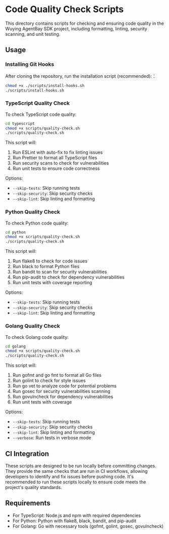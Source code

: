 
# Code Quality Check Scripts

This directory contains scripts for checking and ensuring code quality in the Wuying AgentBay SDK project, including formatting, linting, security scanning, and unit testing.

## Usage

### Installing Git Hooks

 After cloning the repository, run the installation script (recommended):：
   ```bash
   chmod +x ./scripts/install-hooks.sh
   ./scripts/install-hooks.sh
   ```

### TypeScript Quality Check

To check TypeScript code quality:

```bash
cd typescript
chmod +x scripts/quality-check.sh
./scripts/quality-check.sh
```

This script will:
1. Run ESLint with auto-fix to fix linting issues
2. Run Prettier to format all TypeScript files
3. Run security scans to check for vulnerabilities
4. Run unit tests to ensure code correctness

Options:
- `--skip-tests`: Skip running tests
- `--skip-security`: Skip security checks
- `--skip-lint`: Skip linting and formatting

### Python Quality Check

To check Python code quality:

```bash
cd python
chmod +x scripts/quality-check.sh
./scripts/quality-check.sh
```

This script will:
1. Run flake8 to check for code issues
2. Run black to format Python files
3. Run bandit to scan for security vulnerabilities
4. Run pip-audit to check for dependency vulnerabilities
5. Run unit tests with coverage reporting

Options:
- `--skip-tests`: Skip running tests
- `--skip-security`: Skip security checks
- `--skip-lint`: Skip linting and formatting

### Golang Quality Check

To check Golang code quality:

```bash
cd golang
chmod +x scripts/quality-check.sh
./scripts/quality-check.sh
```

This script will:
1. Run gofmt and go fmt to format all Go files
2. Run golint to check for style issues
3. Run go vet to analyze code for potential problems
4. Run gosec for security vulnerabilities scanning
5. Run govulncheck for dependency vulnerabilities
6. Run unit tests with coverage

Options:
- `--skip-tests`: Skip running tests
- `--skip-security`: Skip security checks
- `--skip-lint`: Skip linting and formatting
- `--verbose`: Run tests in verbose mode

## CI Integration

These scripts are designed to be run locally before committing changes. They provide the same checks that are run in CI workflows, allowing developers to identify and fix issues before pushing code. It's recommended to run these scripts locally to ensure code meets the project's quality standards.

## Requirements

- For TypeScript: Node.js and npm with required dependencies
- For Python: Python with flake8, black, bandit, and pip-audit
- For Golang: Go with necessary tools (gofmt, golint, gosec, govulncheck)
